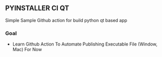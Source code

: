 ## PYINSTALLER CI QT

Simple Sample Github action for build python qt based app

### Goal
- Learn Github Action To Automate Publishing Executable File (Window, Mac) For Now